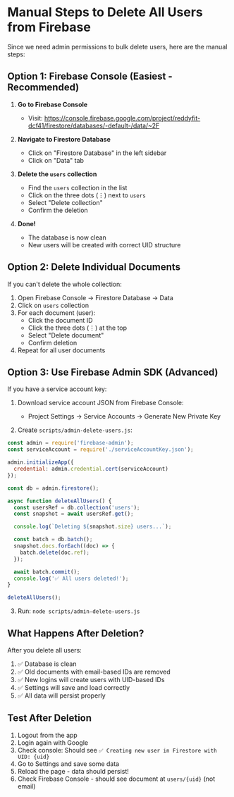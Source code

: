# Manual Steps to Delete All Users from Firebase

Since we need admin permissions to bulk delete users, here are the manual steps:

## Option 1: Firebase Console (Easiest - Recommended)

1. **Go to Firebase Console**
   - Visit: https://console.firebase.google.com/project/reddyfit-dcf41/firestore/databases/-default-/data/~2F

2. **Navigate to Firestore Database**
   - Click on "Firestore Database" in the left sidebar
   - Click on "Data" tab

3. **Delete the `users` collection**
   - Find the `users` collection in the list
   - Click on the three dots (⋮) next to `users`
   - Select "Delete collection"
   - Confirm the deletion

4. **Done!**
   - The database is now clean
   - New users will be created with correct UID structure

## Option 2: Delete Individual Documents

If you can't delete the whole collection:

1. Open Firebase Console → Firestore Database → Data
2. Click on `users` collection
3. For each document (user):
   - Click the document ID
   - Click the three dots (⋮) at the top
   - Select "Delete document"
   - Confirm deletion
4. Repeat for all user documents

## Option 3: Use Firebase Admin SDK (Advanced)

If you have a service account key:

1. Download service account JSON from Firebase Console:
   - Project Settings → Service Accounts → Generate New Private Key

2. Create `scripts/admin-delete-users.js`:

```javascript
const admin = require('firebase-admin');
const serviceAccount = require('./serviceAccountKey.json');

admin.initializeApp({
  credential: admin.credential.cert(serviceAccount)
});

const db = admin.firestore();

async function deleteAllUsers() {
  const usersRef = db.collection('users');
  const snapshot = await usersRef.get();

  console.log(`Deleting ${snapshot.size} users...`);

  const batch = db.batch();
  snapshot.docs.forEach((doc) => {
    batch.delete(doc.ref);
  });

  await batch.commit();
  console.log('✅ All users deleted!');
}

deleteAllUsers();
```

3. Run: `node scripts/admin-delete-users.js`

## What Happens After Deletion?

After you delete all users:

1. ✅ Database is clean
2. ✅ Old documents with email-based IDs are removed
3. ✅ New logins will create users with UID-based IDs
4. ✅ Settings will save and load correctly
5. ✅ All data will persist properly

## Test After Deletion

1. Logout from the app
2. Login again with Google
3. Check console: Should see `✅ Creating new user in Firestore with UID: {uid}`
4. Go to Settings and save some data
5. Reload the page - data should persist!
6. Check Firebase Console - should see document at `users/{uid}` (not email)
